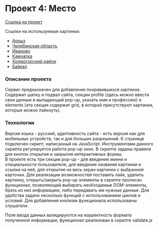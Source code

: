 ﻿# Проект 4: Место
[Ссылка на проект](https://evgeniiazu8ova.github.io/mesto/)  
  
Ссылки на используемые картинки:  
* [Архыз](https://pictures.s3.yandex.net/frontend-developer/cards-compressed/arkhyz.jpg)
* [Челябинская область](https://pictures.s3.yandex.net/frontend-developer/cards-compressed/chelyabinsk-oblast.jpg)
* [Иваново](https://pictures.s3.yandex.net/frontend-developer/cards-compressed/ivanovo.jpg)
* [Камчатка](https://pictures.s3.yandex.net/frontend-developer/cards-compressed/kamchatka.jpg)
* [Холмогорский район](https://pictures.s3.yandex.net/frontend-developer/cards-compressed/kholmogorsky-rayon.jpg)
* [Байкал](https://pictures.s3.yandex.net/frontend-developer/cards-compressed/baikal.jpg)  

### Описание проекта

Сервис предназначен для добавления понравившихся картинок. Содержит шапку и подвал сайта, секции profile (здесь можно ввести свои данные в выпадающий pop-up, указать имя и профессию) и elements (эта секция содержит grid, в которой присутствуют картинки, которые можно лайкнуть).  

### Технологии  

Версия языка - русский, адаптивность сайта - есть версия как для мобильных устройств, так и для больших разрешений. К странице подключен скрипт, написанный на JavaScript. Инструментами данного скрипта регулируется работа pop-up окон. В скрипте заданы правила для кнопок открытия и закрытия интерактивных формы.  
В проекте есть три секции pop-up - для введения имени и специальности пользователя, для введение названия картинки и ссылки на неё, для открытия на весь экран картинки с выбранной карточки. Для реализации возможностей поставить лайк, удалить картинку, открыть/закрыть pop-up элементы в скрипте прописан функционал, позволяющий выбирать необходимые DOM-элементы, брать из них информацию, либо передавать им нужные данные. Для удобства задано несколько функций с использованием циклов и условий. Для добавления кнопкам функционала использованы слушатели.  

Поля ввода данных валидируются на корректность формата полученной информации, функционал реализован в скрипте validate.js